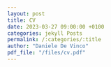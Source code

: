 ```yaml
---
layout: post
title: CV
date: 2023-03-27 09:00:00 +0100
categories: jekyll Posts
permalink: /:categories/:title
author: "Daniele De Vinco"
pdf_file: "/files/cv.pdf"
---
```


<object data="{{ site.url }}{{ site.baseurl }}{{ page.pdf_file }}" width="1000" height="1000" type="application/pdf"></object>
  

